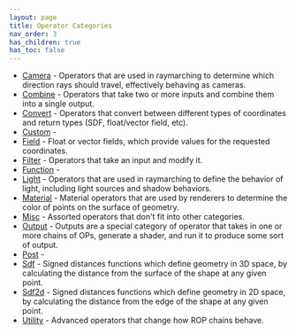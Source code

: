 ```yaml
---
layout: page
title: Operator Categories
nav_order: 3
has_children: true
has_toc: false
---
```


* [Camera](camera/) - Operators that are used in raymarching to determine which
direction rays should travel, effectively behaving as cameras.
* [Combine](combine/) - Operators that take two or more inputs and combine them into a single
output.
* [Convert](convert/) - Operators that convert between different types of coordinates and
return types (SDF, float/vector field, etc).
* [Custom](custom/) - 
* [Field](field/) - Float or vector fields, which provide values for the requested coordinates.
* [Filter](filter/) - Operators that take an input and modify it.
* [Function](function/) - 
* [Light](light/) - Operators that are used in raymarching to define the behavior of light, including
light sources and shadow behaviors.
* [Material](material/) - Material operators that are used by renderers to determine the
color of points on the surface of geometry.
* [Misc](misc/) - Assorted operators that don't fit into other categories.
* [Output](output/) - Outputs are a special category of operator that takes in one or more
chains of OPs, generate a shader, and run it to produce some sort of
output.
* [Post](post/) - 
* [Sdf](sdf/) - Signed distances functions which define geometry in 3D space, by calculating
the distance from the surface of the shape at any given point.
* [Sdf2d](sdf2d/) - Signed distances functions which define geometry in 2D space, by calculating
the distance from the edge of the shape at any given point.
* [Utility](utility/) - Advanced operators that change how ROP chains behave.